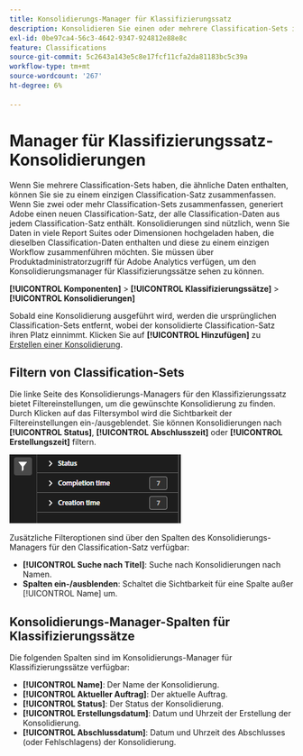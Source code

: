 ```yaml
---
title: Konsolidierungs-Manager für Klassifizierungssatz
description: Konsolidieren Sie einen oder mehrere Classification-Sets in einem einzigen Classification-Satz.
exl-id: 0be97ca4-56c3-4642-9347-924812e88e8c
feature: Classifications
source-git-commit: 5c2643a143e5c8e17fcf11cfa2da81183bc5c39a
workflow-type: tm+mt
source-wordcount: '267'
ht-degree: 6%

---
```


# Manager für Klassifizierungssatz-Konsolidierungen

Wenn Sie mehrere Classification-Sets haben, die ähnliche Daten enthalten, können Sie sie zu einem einzigen Classification-Satz zusammenfassen. Wenn Sie zwei oder mehr Classification-Sets zusammenfassen, generiert Adobe einen neuen Classification-Satz, der alle Classification-Daten aus jedem Classification-Satz enthält. Konsolidierungen sind nützlich, wenn Sie Daten in viele Report Suites oder Dimensionen hochgeladen haben, die dieselben Classification-Daten enthalten und diese zu einem einzigen Workflow zusammenführen möchten. Sie müssen über Produktadministratorzugriff für Adobe Analytics verfügen, um den Konsolidierungsmanager für Klassifizierungssätze sehen zu können.

**[!UICONTROL Komponenten]** > **[!UICONTROL Klassifizierungssätze]** > **[!UICONTROL Konsolidierungen]**

Sobald eine Konsolidierung ausgeführt wird, werden die ursprünglichen Classification-Sets entfernt, wobei der konsolidierte Classification-Satz ihren Platz einnimmt. Klicken Sie auf **[!UICONTROL Hinzufügen]** zu [Erstellen einer Konsolidierung](process.md).

## Filtern von Classification-Sets

Die linke Seite des Konsolidierungs-Managers für den Klassifizierungssatz bietet Filtereinstellungen, um die gewünschte Konsolidierung zu finden. Durch Klicken auf das Filtersymbol wird die Sichtbarkeit der Filtereinstellungen ein-/ausgeblendet. Sie können Konsolidierungen nach **[!UICONTROL Status]**, **[!UICONTROL Abschlusszeit]** oder **[!UICONTROL Erstellungszeit]** filtern.

![Konsolidierungsfilter für Klassifizierungssätze](../../assets/classification-set-consolidation-filters.png)

Zusätzliche Filteroptionen sind über den Spalten des Konsolidierungs-Managers für den Classification-Satz verfügbar:

* **[!UICONTROL Suche nach Titel]**: Suche nach Konsolidierungen nach Namen.
* **Spalten ein-/ausblenden**: Schaltet die Sichtbarkeit für eine Spalte außer [!UICONTROL Name] um.

## Konsolidierungs-Manager-Spalten für Klassifizierungssätze

Die folgenden Spalten sind im Konsolidierungs-Manager für Klassifizierungssätze verfügbar:

* **[!UICONTROL Name]**: Der Name der Konsolidierung.
* **[!UICONTROL Aktueller Auftrag]**: Der aktuelle Auftrag. <!-- todo: better description -->
* **[!UICONTROL Status]**: Der Status der Konsolidierung. <!-- todo: get list of possible statuses -->
* **[!UICONTROL Erstellungsdatum]**: Datum und Uhrzeit der Erstellung der Konsolidierung.
* **[!UICONTROL Abschlussdatum]**: Datum und Uhrzeit des Abschlusses (oder Fehlschlagens) der Konsolidierung.
